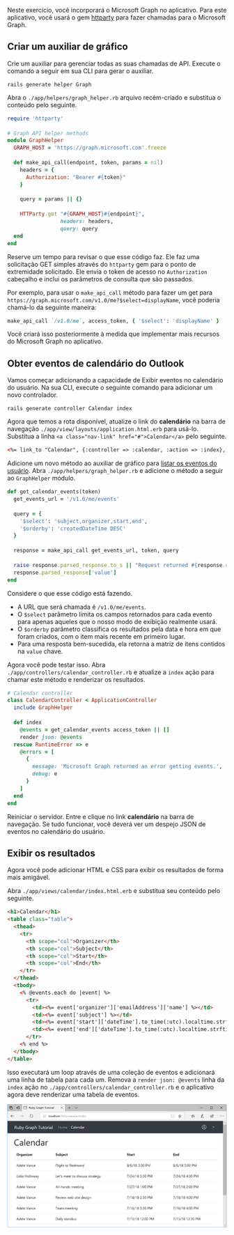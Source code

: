 <!-- markdownlint-disable MD002 MD041 -->

Neste exercício, você incorporará o Microsoft Graph no aplicativo. Para este aplicativo, você usará o gem [httparty](https://github.com/jnunemaker/httparty) para fazer chamadas para o Microsoft Graph.

## <a name="create-a-graph-helper"></a>Criar um auxiliar de gráfico

Crie um auxiliar para gerenciar todas as suas chamadas de API. Execute o comando a seguir em sua CLI para gerar o auxiliar.

```Shell
rails generate helper Graph
```

Abra o `./app/helpers/graph_helper.rb` arquivo recém-criado e substitua o conteúdo pelo seguinte.

```ruby
require 'httparty'

# Graph API helper methods
module GraphHelper
  GRAPH_HOST = 'https://graph.microsoft.com'.freeze

  def make_api_call(endpoint, token, params = nil)
    headers = {
      Authorization: "Bearer #{token}"
    }

    query = params || {}

    HTTParty.get "#{GRAPH_HOST}#{endpoint}",
                 headers: headers,
                 query: query
  end
end
```

Reserve um tempo para revisar o que esse código faz. Ele faz uma solicitação GET simples através do `httparty` gem para o ponto de extremidade solicitado. Ele envia o token de acesso no `Authorization` cabeçalho e inclui os parâmetros de consulta que são passados.

Por exemplo, para usar o `make_api_call` método para fazer um get para `https://graph.microsoft.com/v1.0/me?$select=displayName`, você poderia chamá-lo da seguinte maneira:

```ruby
make_api_call `/v1.0/me`, access_token, { '$select': 'displayName' }
```

Você criará isso posteriormente à medida que implementar mais recursos do Microsoft Graph no aplicativo.

## <a name="get-calendar-events-from-outlook"></a>Obter eventos de calendário do Outlook

Vamos começar adicionando a capacidade de Exibir eventos no calendário do usuário. Na sua CLI, execute o seguinte comando para adicionar um novo controlador.

```Shell
rails generate controller Calendar index
```

Agora que temos a rota disponível, atualize o link do **calendário** na barra de navegação `./app/view/layouts/application.html.erb` para usá-lo. Substitua a linha `<a class="nav-link" href="#">Calendar</a>` pelo seguinte.

```html
<%= link_to "Calendar", {:controller => :calendar, :action => :index}, class: "nav-link#{' active' if controller.controller_name == 'calendar'}" %>
```

Adicione um novo método ao auxiliar de gráfico para [listar os eventos do usuário](https://developer.microsoft.com/en-us/graph/docs/api-reference/v1.0/api/user_list_events). Abra `./app/helpers/graph_helper.rb` e adicione o método a seguir ao `GraphHelper` módulo.

```ruby
def get_calendar_events(token)
  get_events_url = '/v1.0/me/events'

  query = {
    '$select': 'subject,organizer,start,end',
    '$orderby': 'createdDateTime DESC'
  }

  response = make_api_call get_events_url, token, query

  raise response.parsed_response.to_s || "Request returned #{response.code}" unless response.code == 200
  response.parsed_response['value']
end
```

Considere o que esse código está fazendo.

- A URL que será chamada é `/v1.0/me/events`.
- O `$select` parâmetro limita os campos retornados para cada evento para apenas aqueles que o nosso modo de exibição realmente usará.
- O `$orderby` parâmetro classifica os resultados pela data e hora em que foram criados, com o item mais recente em primeiro lugar.
- Para uma resposta bem-sucedida, ela retorna a matriz de itens contidos na `value` chave.

Agora você pode testar isso. Abra `./app/controllers/calendar_controller.rb` e atualize a `index` ação para chamar este método e renderizar os resultados.

```ruby
# Calendar controller
class CalendarController < ApplicationController
  include GraphHelper

  def index
    @events = get_calendar_events access_token || []
    render json: @events
  rescue RuntimeError => e
    @errors = [
      {
        message: 'Microsoft Graph returned an error getting events.',
        debug: e
      }
    ]
  end
end
```

Reiniciar o servidor. Entre e clique no link **calendário** na barra de navegação. Se tudo funcionar, você deverá ver um despejo JSON de eventos no calendário do usuário.

## <a name="display-the-results"></a>Exibir os resultados

Agora você pode adicionar HTML e CSS para exibir os resultados de forma mais amigável.

Abra `./app/views/calendar/index.html.erb` e substitua seu conteúdo pelo seguinte.

```html
<h1>Calendar</h1>
<table class="table">
  <thead>
    <tr>
      <th scope="col">Organizer</th>
      <th scope="col">Subject</th>
      <th scope="col">Start</th>
      <th scope="col">End</th>
    </tr>
  </thead>
  <tbody>
    <% @events.each do |event| %>
      <tr>
        <td><%= event['organizer']['emailAddress']['name'] %></td>
        <td><%= event['subject'] %></td>
        <td><%= event['start']['dateTime'].to_time(:utc).localtime.strftime('%-m/%-d/%y %l:%M %p') %></td>
        <td><%= event['end']['dateTime'].to_time(:utc).localtime.strftime('%-m/%-d/%y %l:%M %p') %></td>
      </tr>
    <% end %>
  </tbody>
</table>
```

Isso executará um loop através de uma coleção de eventos e adicionará uma linha de tabela para cada um. Remova a `render json: @events` linha da `index` ação no `./app/controllers/calendar_controller.rb` e o aplicativo agora deve renderizar uma tabela de eventos.

![Uma captura de tela da tabela de eventos](./images/add-msgraph-01.png)